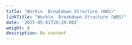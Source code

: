 ```yaml
---
title: "Work\n  Breakdown Structure (WBS)"
linkTitle: "Work\n  Breakdown Structure (WBS)"
date: '2025-05-01T20:20:00Z'
weight: 0
description: No content
---
```



